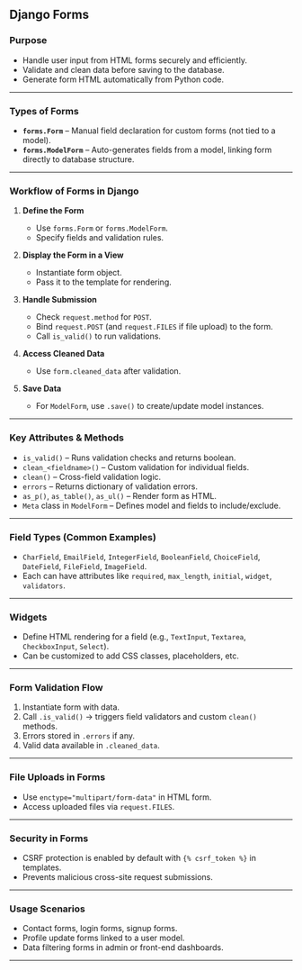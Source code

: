 ## Django Forms 

### Purpose

* Handle user input from HTML forms securely and efficiently.
* Validate and clean data before saving to the database.
* Generate form HTML automatically from Python code.

---

### Types of Forms

* **`forms.Form`** – Manual field declaration for custom forms (not tied to a model).
* **`forms.ModelForm`** – Auto-generates fields from a model, linking form directly to database structure.

---

### Workflow of Forms in Django

1. **Define the Form**

   * Use `forms.Form` or `forms.ModelForm`.
   * Specify fields and validation rules.
2. **Display the Form in a View**

   * Instantiate form object.
   * Pass it to the template for rendering.
3. **Handle Submission**

   * Check `request.method` for `POST`.
   * Bind `request.POST` (and `request.FILES` if file upload) to the form.
   * Call `is_valid()` to run validations.
4. **Access Cleaned Data**

   * Use `form.cleaned_data` after validation.
5. **Save Data**

   * For `ModelForm`, use `.save()` to create/update model instances.

---

### Key Attributes & Methods

* `is_valid()` – Runs validation checks and returns boolean.
* `clean_<fieldname>()` – Custom validation for individual fields.
* `clean()` – Cross-field validation logic.
* `errors` – Returns dictionary of validation errors.
* `as_p()`, `as_table()`, `as_ul()` – Render form as HTML.
* `Meta` class in `ModelForm` – Defines model and fields to include/exclude.

---

### Field Types (Common Examples)

* `CharField`, `EmailField`, `IntegerField`, `BooleanField`, `ChoiceField`, `DateField`, `FileField`, `ImageField`.
* Each can have attributes like `required`, `max_length`, `initial`, `widget`, `validators`.

---

### Widgets

* Define HTML rendering for a field (e.g., `TextInput`, `Textarea`, `CheckboxInput`, `Select`).
* Can be customized to add CSS classes, placeholders, etc.

---

### Form Validation Flow

1. Instantiate form with data.
2. Call `.is_valid()` → triggers field validators and custom `clean()` methods.
3. Errors stored in `.errors` if any.
4. Valid data available in `.cleaned_data`.

---

### File Uploads in Forms

* Use `enctype="multipart/form-data"` in HTML form.
* Access uploaded files via `request.FILES`.

---

### Security in Forms

* CSRF protection is enabled by default with `{% csrf_token %}` in templates.
* Prevents malicious cross-site request submissions.

---

### Usage Scenarios

* Contact forms, login forms, signup forms.
* Profile update forms linked to a user model.
* Data filtering forms in admin or front-end dashboards.

---
